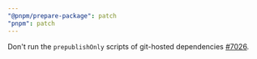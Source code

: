 ```yaml
---
"@pnpm/prepare-package": patch
"pnpm": patch
---
```


Don't run the `prepublishOnly` scripts of git-hosted dependencies [#7026](https://github.com/pnpm/pnpm/issues/7026).
